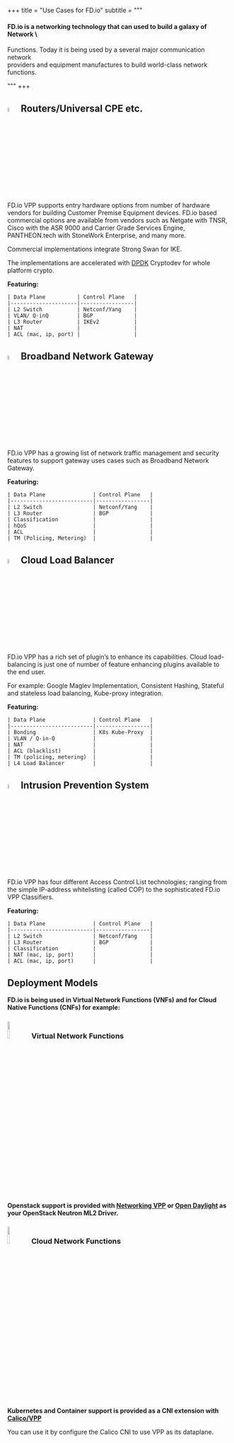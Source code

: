 +++
title = "Use Cases for FD.io"
subtitle = """
#### FD.io is a networking technology that can used to build a galaxy of Network \
Functions. Today it is being used by a several major communication network \
providers and equipment manufactures to build world-class network functions.

"""
+++



## <img src="/img/universalcpe.png" width=5% >  Routers/Universal CPE etc. 

FD.io VPP supports entry hardware options from number of hardware vendors for building Customer Premise Equipment devices. FD.io based commercial options are available from vendors such as Netgate with TNSR, Cisco with the ASR 9000 and Carrier Grade Services Engine, PANTHEON.tech with StoneWork Enterprise, and many more.

Commercial implementations integrate Strong Swan for IKE.

The implementations are accelerated with [DPDK](http://www.dpdk.org) Cryptodev for whole platform crypto.

**Featuring:**

	| Data Plane          | Control Plane   |
	|---------------------|-----------------|
	| L2 Switch           | Netconf/Yang    |
	| VLAN/ Q-inQ         | BGP             |
	| L3 Router           | IKEv2           |
	| NAT                 |                 |
	| ACL (mac, ip, port) |                 |

## <img src="/img/broadbandnetworkgateway.png" width=5% > Broadband Network Gateway

FD.io VPP has a growing list of network traffic management and security features to support gateway uses cases such as Broadband Network Gateway.

**Featuring:**

	| Data Plane               | Control Plane   |
	|--------------------------|-----------------|
    | L2 Switch                | Netconf/Yang    |
    | L3 Router                | BGP             |
    | Classification           |                 |
    | hQoS                     |                 |
    | ACL                      |                 |
    | TM (Policing, Metering)  |                 |

## <img src="/img/cloudloadbalancer.png" width=5% > Cloud Load Balancer   
FD.io VPP has a rich set of plugin’s to enhance its capabilities. Cloud load-balancing is just one of number of feature enhancing plugins available to the end user.

For example: Google Maglev Implementation,  Consistent Hashing, Stateful and stateless load balancing, Kube-proxy integration.

**Featuring:**

	| Data Plane               | Control Plane   |
	|--------------------------|-----------------|
    | Bonding                  | K8s Kube-Proxy  |
    | VLAN / Q-in-Q            |                 |
    | NAT                      |                 |
    | ACL (blacklist)          |                 |
    | TM (policing, metering)  |                 |
    | L4 Load Balancer         |                 |

## <img src="/img/intrusionpreventionsystem.png" width=5% >  Intrusion Prevention System

FD.io VPP has four different Access Control List technologies; ranging from the simple IP-address whitelisting (called COP) to the sophisticated FD.io VPP Classifiers.

**Featuring:**

	| Data Plane               | Control Plane   |
	|--------------------------|-----------------|
    | L2 Switch                | Netconf/Yang    |
    | L3 Router                | BGP             |
    | Classification           |                 |
    | NAT (mac, ip, port)      |                 |
    | ACL (mac, ip, port)      |                 |

## Deployment Models

**FD.io is being used in Virtual Network Functions (VNFs) and for Cloud Native Functions (CNFs) for example:**


### <img src="/img/openstack02.png" width=10% > Virtual Network Functions
**Openstack support is provided with [Networking VPP](https://opendev.org/x/networking-vpp) or [Open Daylight](https://www.opendaylight.org) as your OpenStack Neutron ML2 Driver.**

<!-- original "networking VPP" link: https://github.com/openstack/networking-vpp -->

### <img src="/img/docker.png" width=10% > Cloud Network Functions

**Kubernetes and Container support is provided as a CNI extension with [Calico/VPP](https://docs.projectcalico.org/getting-started/kubernetes/vpp/getting-started)**

You can use it by configure the Calico CNI to use VPP as its dataplane.

<!-- Previous projects addressing this were [Ligato](https://ligato.io/) and [Contiv/VPP](https://github.com/contiv/vpp) as your Kubernetes CNI providers. -->


